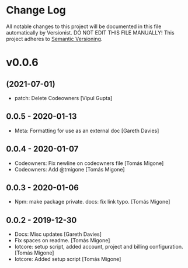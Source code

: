 # Change Log

All notable changes to this project will be documented in this file
automatically by Versionist. DO NOT EDIT THIS FILE MANUALLY!
This project adheres to [Semantic Versioning](http://semver.org/).

# v0.0.6
## (2021-07-01)

* patch: Delete Codeowners [Vipul Gupta]

## 0.0.5 - 2020-01-13

* Meta: Formatting for use as an external doc [Gareth Davies]

## 0.0.4 - 2020-01-07

* Codeowners: Fix newline on codeowners file [Tomás Migone]
* Codeowners: Add @tmigone [Tomás Migone]

## 0.0.3 - 2020-01-06

* Npm: make package private. docs: fix link typo. [Tomás Migone]

## 0.0.2 - 2019-12-30

* Docs: Misc updates [Gareth Davies]
* Fix spaces on readme. [Tomás Migone]
* Iotcore: setup script, added account, project and billing configuration. [Tomás Migone]
* Iotcore: Added setup script [Tomás Migone]
